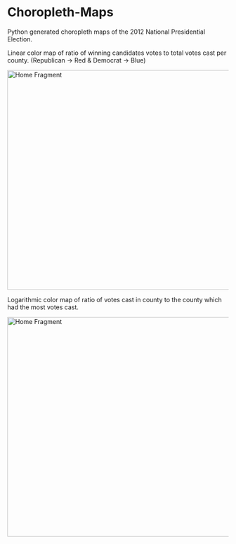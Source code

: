 # Choropleth-Maps
Python generated choropleth maps of the 2012 National Presidential Election.

Linear color map of ratio of winning candidates votes to total votes cast per county. (Republican -> Red & Democrat -> Blue)

<img 
  src="https://cloud.githubusercontent.com/assets/10732162/14152747/b0290804-f682-11e5-9246-6115bf30bd2a.png" 
  alt="Home Fragment" 
  width = "813.6px"
  height = "500px"/>

Logarithmic color map of ratio of votes cast in county to the county which had the most votes cast.

<img 
  src="https://cloud.githubusercontent.com/assets/10732162/14152746/b028f29c-f682-11e5-875c-fc408e454792.png" 
  alt="Home Fragment" 
  width = "813.6px"
  height = "500px"/>
